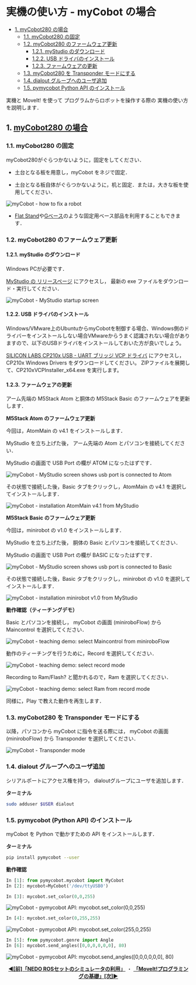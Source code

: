 # 実機の使い方 - myCobot の場合

<!-- TOC -->

- [1. <a href="#start-mycobot-moveit-real-robot">myCobot280 の場合 </a>](#1-a-hrefstart-mycobot-moveit-real-robotmycobot280-%E3%81%AE%E5%A0%B4%E5%90%88-a)
    - [1.1. myCobot280 の固定](#11-mycobot280-%E3%81%AE%E5%9B%BA%E5%AE%9A)
    - [1.2. myCobot280 のファームウェア更新](#12-mycobot280-%E3%81%AE%E3%83%95%E3%82%A1%E3%83%BC%E3%83%A0%E3%82%A6%E3%82%A7%E3%82%A2%E6%9B%B4%E6%96%B0)
        - [1.2.1. myStudio のダウンロード](#121-mystudio-%E3%81%AE%E3%83%80%E3%82%A6%E3%83%B3%E3%83%AD%E3%83%BC%E3%83%89)
        - [1.2.2. USB ドライバのインストール](#122-usb-%E3%83%89%E3%83%A9%E3%82%A4%E3%83%90%E3%81%AE%E3%82%A4%E3%83%B3%E3%82%B9%E3%83%88%E3%83%BC%E3%83%AB)
        - [1.2.3. ファームウェアの更新](#123-%E3%83%95%E3%82%A1%E3%83%BC%E3%83%A0%E3%82%A6%E3%82%A7%E3%82%A2%E3%81%AE%E6%9B%B4%E6%96%B0)
    - [1.3. myCobot280 を Transponder モードにする](#13-mycobot280-%E3%82%92-transponder-%E3%83%A2%E3%83%BC%E3%83%89%E3%81%AB%E3%81%99%E3%82%8B)
    - [1.4. dialout グループへのユーザ追加](#14-dialout-%E3%82%B0%E3%83%AB%E3%83%BC%E3%83%97%E3%81%B8%E3%81%AE%E3%83%A6%E3%83%BC%E3%82%B6%E8%BF%BD%E5%8A%A0)
    - [1.5. pymycobot Python API のインストール](#15-pymycobot-python-api-%E3%81%AE%E3%82%A4%E3%83%B3%E3%82%B9%E3%83%88%E3%83%BC%E3%83%AB)

<!-- /TOC -->

実機と MoveIt! を使って
プログラムからロボットを操作する際の
実機の使い方を説明します．

<a id="start-mycobot-moveit-real-robot"></a>

## 1. <a href="#start-mycobot-moveit-real-robot">myCobot280 の場合 </a>

### 1.1. myCobot280 の固定

myCobot280がぐらつかないように，固定をしてください．

- 土台となる板を用意し，myCobot をネジで固定．

- 土台となる板自体がぐらつかないように，机と固定．または，大きな板を使用してください．

![myCobot - how to fix a robot](figs/mycobot-how-to-fix-a-robot.png)

- [Flat Stand](https://docs.elephantrobotics.com/docs/gitbook-en/2-serialproduct/2.7-accessories/2.7.1-fsta.html)や[Gベース](https://docs.elephantrobotics.com/docs/gitbook-en/2-serialproduct/2.7-accessories/2.7.1-fsta.html)のような固定用ベース部品を利用することもできます．

### 1.2. myCobot280 のファームウェア更新

#### 1.2.1. myStudio のダウンロード

Windows PCが必要です．

[MyStudio の リリースページ](https://github.com/elephantrobotics/MyStudio/releases)
にアクセスし，
最新の exe ファイルをダウンロード・実行してください．

![myCobot - MyStudio startup screen](figs/mycobot-mystudio-startup-screen.png)

#### 1.2.2. USB ドライバのインストール

Windows/VMware上のUbuntuからmyCobotを制御する場合、Windows側のドライバーをインストールしない場合VMwareからうまく認識されない場合がありますので、以下のUSBドライバをインストールしておいた方が良いでしょう。

[SILICON LABS CP210x USB - UART ブリッジ VCP ドライバ](https://jp.silabs.com/developers/usb-to-uart-bridge-vcp-drivers?tab=downloads)
にアクセスし，
CP210x Windows Drivers をダウンロードしてください。
ZIPファイルを展開して、CP210xVCPInstaller_x64.exe を実行します。

#### 1.2.3. ファームウェアの更新

アーム先端の M5Stack Atom と胴体の M5Stack Basic のファームウェアを更新します．

**M5Stack Atom のファームウェア更新**

今回は，AtomMain の v4.1 をインストールします．

MyStudio を立ち上げた後，
アーム先端の Atom とパソコンを接続してください．

MyStudio の画面で USB Port の欄が ATOM になったはずです．

![myCobot - MyStudio screen shows usb port is connected to Atom](figs/mycobot-mystudio-screen-shows-usb-port-is-connected-to-atom.png)

その状態で接続した後，Basic タブをクリックし，AtomMain の v4.1 を選択してインストールします．

![myCobot - installation AtomMain v4.1 from MyStudio](figs/mycobot-installation-atommain-v4-1-from-mystudio.png)

**M5Stack Basic のファームウェア更新**

今回は，minirobot の v1.0 をインストールします．

MyStudio を立ち上げた後，
胴体の Basic とパソコンを接続してください．

MyStudio の画面で USB Port の欄が BASIC になったはずです．

![myCobot - MyStudio screen shows usb port is connected to Basic](figs/mycobot-mystudio-screen-shows-usb-port-is-connected-to-basic.png)

その状態で接続した後，Basic タブをクリックし，minirobot の v1.0 を選択してインストールします．

![myCobot - installation minirobot v1.0 from MyStudio](figs/mycobot-installation-minirobot-v1-0-from-mystudio.png)

**動作確認（ティーチングデモ）**

Basic とパソコンを接続し，
myCobot の画面 (miniroboFlow) から Maincontrol を選択してください．

![myCobot - teaching demo: select Maincontrol from miniroboFlow](figs/mycobot-teaching-demo-1-select-maincontrol-from-miniroboflow.png)

動作のティーチングを行うために，Record を選択してください．

![myCobot - teaching demo: select record mode](figs/mycobot-teaching-demo-2-select-record-mode.png)

Recording to Ram/Flash? と聞かれるので，Ram を選択してください．

![myCobot - teaching demo: select Ram from record mode](figs/mycobot-teaching-demo-3-select-ram-from-record-mode.png)

同様に，Play で教えた動作を再生します．

### 1.3. myCobot280 を Transponder モードにする

以降，パソコンから myCobot に指令を送る際には，
myCobot の画面 (miniroboFlow) から Transponder を選択してください．

![myCobot - Transponder mode](figs/mycobot-transponder-mode.png)

### 1.4. dialout グループへのユーザ追加

シリアルポートにアクセス権を持つ，
dialoutグループにユーザを追加します．

**ターミナル**

```bash
sudo adduser $USER dialout 
```

### 1.5. pymycobot (Python API) のインストール

myCobot を Python で動かすための API をインストールします．

**ターミナル**

```bash
pip install pymycobot --user
```

**動作確認**

```python
In [1]: from pymycobot.mycobot import MyCobot
In [2]: mycobot=MyCobot('/dev/ttyUSB0')
```

```python
In [3]: mycobot.set_color(0,0,255)
```

![myCobot - pymycobot API: mycobot.set_color(0,0,255)](figs/mycobot-pymycobot-api-setcolor-0-0-255.png)

```python
In [4]: mycobot.set_color(0,255,255)
```

![myCobot - pymycobot API: mycobot.set_color(255,0,255)](figs/mycobot-pymycobot-api-setcolor-0-255-255.png)

```python
In [5]: from pymycobot.genre import Angle
In [6]: mycobot.send_angles([0,0,0,0,0,0], 80)
```

![myCobot - pymycobot API: mycobot.send_angles([0,0,0,0,0,0], 80)](figs/mycobot-pymycobot-api-send-angles-to-reset-pose.png)

<div style="text-align: center;">
    <a href="../rosset_simulator"><strong>◀[前]「NEDO ROSセットのシミュレータの利用」</strong></a>
    ・
    <a href="../program_basic"><strong>「MoveIt!プログラミングの基礎」[次]▶</strong></a>
</div>

<!-- EOF -->
